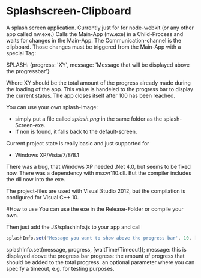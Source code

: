 Splashscreen-Clipboard
======================

A splash screen application. Currently just for for node-webkit (or any other app called nw.exe.)
Calls the Main-App (nw.exe) in a Child-Process and waits for changes in the Main-App.
The Communication-channel is the clipboard.
Those changes must be triggered from the Main-App with a special Tag:

SPLASH: {progress: 'XY', message: 'Message that will be displayed above the progressbar'}

Where XY should be the total amount of the progress already made during the loading of the app.
This value is handeled to the progress bar to display the current status.
The app closes itself after 100 has been reached.


You can use your own splash-image:
- simply put a file called *splash.png* in the same folder as the splash-Screen-exe.
- If non is found, it falls back to the default-screen.


Current project state is really basic and just supported for
- Windows XP/Vista/7/8/8.1

There was a bug, that Windows XP needed .Net 4.0, but seems to be fixed now.
There was a dependency with mscvr110.dll. But the compiler includes the dll now into the exe.


The project-files are used with Visual Studio 2012, but the compilation is configured for Visual C++ 10.



#How to use
You can use the exe in the Release-Folder or compile your own. 

Then just add the JS/splashinfo.js to your app and call
```js
splashInfo.set('Message you want to show above the progress bar', 10, [waitTime/Timeout]);
```

splashInfo.set(message, progress, [waitTime/Timeout]);
message: this is displayed above the progress bar
progress: the amount of progress that should be added to the total progress.
an optional parameter where you can specify a timeout, e.g. for testing purposes.